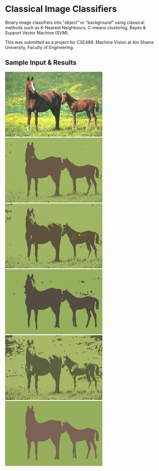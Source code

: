 # Classical Image Classifiers
Binary image classifiers into "object" or "background" using classical methods such as K-Nearest Neighbours, C-means clustering, Bayes &amp; Support Vector Machine (SVM). 

This was submitted as a project for CSE489: Machine Vision at Ain Shams University, Faculty of Engineering.

## Sample Input & Results
<img src="/TestingImageswithResults/9.jpg" alt="Original" width="320"/>
<img src="/TestingImageswithResults/9_1nn.jpg" alt="NN" width="320"/>
<img src="/TestingImageswithResults/9_5nn.jpg" alt="5NN" width="320"/>
<img src="/TestingImageswithResults/9_bayes.jpg" alt="Bayes" width="320"/>
<img src="/TestingImageswithResults/9_cm_iter_20.jpg" alt="Cmeans" width="320"/>
<img src="/TestingImageswithResults/9_svm.jpeg" alt="SVM" width="320"/>
